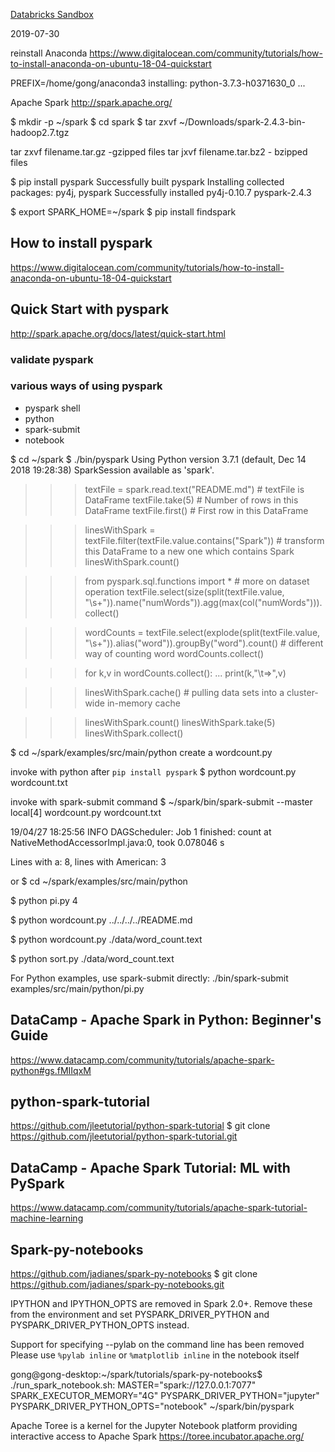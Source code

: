 [Databricks Sandbox](https://community.cloud.databricks.com)

2019-07-30

reinstall Anaconda
https://www.digitalocean.com/community/tutorials/how-to-install-anaconda-on-ubuntu-18-04-quickstart


PREFIX=/home/gong/anaconda3
installing: python-3.7.3-h0371630_0 ...



Apache Spark
http://spark.apache.org/

$ mkdir -p ~/spark
$ cd spark
$ tar zxvf ~/Downloads/spark-2.4.3-bin-hadoop2.7.tgz

tar zxvf filename.tar.gz -gzipped files
tar jxvf filename.tar.bz2 - bzipped files

$ pip install pyspark
Successfully built pyspark
Installing collected packages: py4j, pyspark
Successfully installed py4j-0.10.7 pyspark-2.4.3


$ export SPARK_HOME=~/spark
$ pip install findspark

## How to install pyspark
https://www.digitalocean.com/community/tutorials/how-to-install-anaconda-on-ubuntu-18-04-quickstart

## Quick Start with pyspark
http://spark.apache.org/docs/latest/quick-start.html

### validate pyspark

### various ways of using pyspark

* pyspark shell
* python <pyspark script>
* spark-submit
* notebook

$ cd ~/spark
$ ./bin/pyspark
Using Python version 3.7.1 (default, Dec 14 2018 19:28:38)
SparkSession available as 'spark'.
>>> textFile = spark.read.text("README.md")  # textFile is DataFrame
>>> textFile.take(5)   # Number of rows in this DataFrame
>>> textFile.first()   # First row in this DataFrame

>>> linesWithSpark = textFile.filter(textFile.value.contains("Spark"))  # transform this DataFrame to a new one which contains Spark
>>> linesWithSpark.count()


>>> from pyspark.sql.functions import *   # more on dataset operation
>>> textFile.select(size(split(textFile.value, "\s+")).name("numWords")).agg(max(col("numWords"))).collect()

>>> wordCounts = textFile.select(explode(split(textFile.value, "\s+")).alias("word")).groupBy("word").count()   # different way of counting word
>>> wordCounts.collect()

>>> for k,v in wordCounts.collect():
...     print(k,"\t=>",v)


>>> linesWithSpark.cache()     #  pulling data sets into a cluster-wide in-memory cache

>>> linesWithSpark.count()
>>> linesWithSpark.take(5)
>>> linesWithSpark.collect()

$ cd ~/spark/examples/src/main/python
create a wordcount.py

invoke with python after `pip install pyspark`
$ python wordcount.py wordcount.txt

invoke with spark-submit command
$ ~/spark/bin/spark-submit --master local[4] wordcount.py wordcount.txt


19/04/27 18:25:56 INFO DAGScheduler: Job 1 finished: count at NativeMethodAccessorImpl.java:0, took 0.078046 s
>>>>>>>>>>>>>>>>>>>>>>>>>>>>>>>>>
Lines with a: 8, lines with American: 3
>>>>>>>>>>>>>>>>>>>>>>>>>>>>>>>>>



or 
$ cd ~/spark/examples/src/main/python

$ python pi.py 4

$ python wordcount.py  ../../../../README.md 

$ python wordcount.py  ./data/word_count.text 

$ python sort.py  ./data/word_count.text 


For Python examples, use spark-submit directly:
./bin/spark-submit examples/src/main/python/pi.py


## DataCamp - Apache Spark in Python: Beginner's Guide
https://www.datacamp.com/community/tutorials/apache-spark-python#gs.fMIIqxM


## python-spark-tutorial
https://github.com/jleetutorial/python-spark-tutorial
$ git clone https://github.com/jleetutorial/python-spark-tutorial.git


## DataCamp - Apache Spark Tutorial: ML with PySpark
https://www.datacamp.com/community/tutorials/apache-spark-tutorial-machine-learning


## Spark-py-notebooks
https://github.com/jadianes/spark-py-notebooks
$ git clone https://github.com/jadianes/spark-py-notebooks.git


IPYTHON and IPYTHON_OPTS are removed in Spark 2.0+. Remove these from the environment and set PYSPARK_DRIVER_PYTHON and PYSPARK_DRIVER_PYTHON_OPTS instead.

Support for specifying --pylab on the command line has been removed
Please use `%pylab inline` or `%matplotlib inline` in the notebook itself

gong@gong-desktop:~/spark/tutorials/spark-py-notebooks$ ./run_spark_notebook.sh:
MASTER="spark://127.0.0.1:7077" SPARK_EXECUTOR_MEMORY="4G" PYSPARK_DRIVER_PYTHON="jupyter" PYSPARK_DRIVER_PYTHON_OPTS="notebook" ~/spark/bin/pyspark

Apache Toree is a kernel for the Jupyter Notebook platform providing interactive access to Apache Spark
https://toree.incubator.apache.org/

